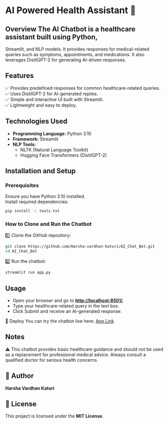 # AI Powered Health Assistant 🤖

## Overview  The AI Chatbot is a healthcare assistant built using Python,
Streamlit, and NLP models. It provides responses for medical-related queries
such as symptoms, appointments, and medications. It also leverages DistilGPT-2
for generating AI-driven responses.  

## Features  
✅ Provides predefined responses for common healthcare-related queries.  
✅ Uses DistilGPT-2 for AI-generated replies.  
✅ Simple and interactive UI built with Streamlit.  
✅ Lightweight and easy to deploy.  

## Technologies Used  
- **Programming Language:** Python 3.10  
- **Framework:** Streamlit  
- **NLP Tools:**  
  - NLTK (Natural Language Toolkit)  
  - Hugging Face Transformers (DistilGPT-2)  

## Installation and Setup  

### Prerequisites  
Ensure you have Python 3.10 installed.  
Install required dependencies:  
```bash  
pip install -r tools.txt  
```  

### How to Clone and Run the Chatbot  
1️⃣ Clone the GitHub repository:  
```bash  
git clone https://github.com/Harsha-vardhan-katuri/AI_Chat_Bot.git  
cd AI_Chat_Bot  
```  
2️⃣ Run the chatbot:  
```bash  
streamlit run app.py  
```  

## Usage  
- Open your browser and go to **[http://localhost:8501/](http://localhost:8501/)**.  
- Type your healthcare-related query in the text box.  
- Click Submit and receive an AI-generated response.

🚀 Deploy
You can try the chatbot live here: [App Link ](https://aichatbot-scmfkmwqvmvzdj9ayyzp8c.streamlit.app/)

## Notes  
⚠️ This chatbot provides basic healthcare guidance and should not be used as a replacement for professional medical advice. Always consult a qualified doctor for serious health concerns.

## 📝 Author  
**Harsha Vardhan Katuri**  

## 🔗 License  
This project is licensed under the **MIT License**.